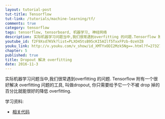 ```yaml
---
layout: tutorial-post
tut-title: Tensorflow
tut-link: /tutorials/machine-learning/tf/
comments: true
category: tensorflow
tags: tensorflow, tensorboard, 机器学习, 神经网络
description: 实际机器学习问题当中,我们很常遇到overfitting 的问题.Tensorflow 附有一个很好解决 overfitting 问题的工具,叫做dropout, 你只需要给予它一个不被 drop 掉的百分比就能很好的降低 overfitting.
youtube_id: f2F9Xsd7KVk?list=PLXO45tsB95cKI5AIlf5TxxFPzb-0zeVZ8
youku_link: http://v.youku.com/v_show/id_XMTYxODI2Mzk5Ng==.html?f=27327189&o=1
chapter: 5
published: true
title: Dropout 解决 overfitting
date: 2016-11-3
---
```


实际机器学习问题当中,我们很常遇到overfitting 的问题.
Tensorflow 附有一个很好解决 overfitting 问题的工具,
叫做dropout, 你只需要给予它一个不被 drop 掉的百分比就能很好的降低 overfitting.

学习资料:
  * [相关代码](https://github.com/MorvanZhou/tutorials/tree/master/tensorflowTUT/tf17_dropout)

